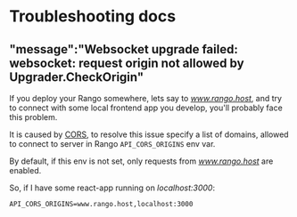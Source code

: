 # Troubleshooting docs

## "message":"Websocket upgrade failed: websocket: request origin not allowed by Upgrader.CheckOrigin"

If you deploy your Rango somewhere, lets say to _www.rango.host_, and try to connect with some local
frontend app you develop, you'll probably face this problem.

It is caused by [CORS](https://developer.mozilla.org/en-US/docs/Web/HTTP/CORS), to resolve this issue
specify a list of domains, allowed to connect to server in Rango `API_CORS_ORIGINS` env var.

By default, if this env is not set, only requests from _www.rango.host_ are enabled.

So, if I have some react-app running on _localhost:3000_:

```
API_CORS_ORIGINS=www.rango.host,localhost:3000
```
